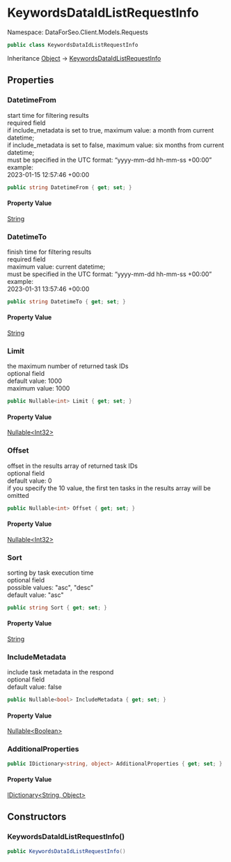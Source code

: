 # KeywordsDataIdListRequestInfo

Namespace: DataForSeo.Client.Models.Requests

```csharp
public class KeywordsDataIdListRequestInfo
```

Inheritance [Object](https://docs.microsoft.com/en-us/dotnet/api/system.object) → [KeywordsDataIdListRequestInfo](./dataforseo.client.models.requests.keywordsdataidlistrequestinfo.md)

## Properties

### **DatetimeFrom**

start time for filtering results
 <br>required field
 <br>if include_metadata is set to true, maximum value: a month from current datetime;
 <br>if include_metadata is set to false, maximum value: six months from current datetime;
 <br>must be specified in the UTC format: “yyyy-mm-dd hh-mm-ss +00:00”
 <br>example:
 <br>2023-01-15 12:57:46 +00:00

```csharp
public string DatetimeFrom { get; set; }
```

#### Property Value

[String](https://docs.microsoft.com/en-us/dotnet/api/system.string)<br>

### **DatetimeTo**

finish time for filtering results
 <br>required field
 <br>maximum value: current datetime;
 <br>must be specified in the UTC format: “yyyy-mm-dd hh-mm-ss +00:00”
 <br>example:
 <br>2023-01-31 13:57:46 +00:00

```csharp
public string DatetimeTo { get; set; }
```

#### Property Value

[String](https://docs.microsoft.com/en-us/dotnet/api/system.string)<br>

### **Limit**

the maximum number of returned task IDs
 <br>optional field
 <br>default value: 1000
 <br>maximum value: 1000

```csharp
public Nullable<int> Limit { get; set; }
```

#### Property Value

[Nullable&lt;Int32&gt;](https://docs.microsoft.com/en-us/dotnet/api/system.nullable-1)<br>

### **Offset**

offset in the results array of returned task IDs
 <br>optional field
 <br>default value: 0
 <br>if you specify the 10 value, the first ten tasks in the results array will be omitted

```csharp
public Nullable<int> Offset { get; set; }
```

#### Property Value

[Nullable&lt;Int32&gt;](https://docs.microsoft.com/en-us/dotnet/api/system.nullable-1)<br>

### **Sort**

sorting by task execution time
 <br>optional field
 <br>possible values: "asc", "desc"
 <br>default value: "asc"

```csharp
public string Sort { get; set; }
```

#### Property Value

[String](https://docs.microsoft.com/en-us/dotnet/api/system.string)<br>

### **IncludeMetadata**

include task metadata in the respond
 <br>optional field
 <br>default value: false

```csharp
public Nullable<bool> IncludeMetadata { get; set; }
```

#### Property Value

[Nullable&lt;Boolean&gt;](https://docs.microsoft.com/en-us/dotnet/api/system.nullable-1)<br>

### **AdditionalProperties**

```csharp
public IDictionary<string, object> AdditionalProperties { get; set; }
```

#### Property Value

[IDictionary&lt;String, Object&gt;](https://docs.microsoft.com/en-us/dotnet/api/system.collections.generic.idictionary-2)<br>

## Constructors

### **KeywordsDataIdListRequestInfo()**

```csharp
public KeywordsDataIdListRequestInfo()
```
